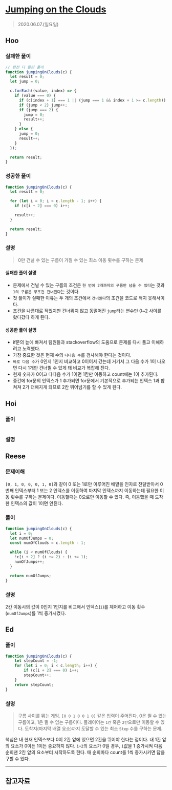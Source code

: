 # [Jumping on the Clouds](https://www.hackerrank.com/challenges/jumping-on-the-clouds/problem?h_l=interview&playlist_slugs%5B%5D=interview-preparation-kit&playlist_slugs%5B%5D=warmup)

> 2020.06.07.(일요일)

## Hoo

### 실패한 풀이

```js
// 완전 다 틀린 풀이
function jumpingOnClouds(c) {
  let result = 0;
  let jump = 0;

  c.forEach((value, index) => {
    if (value === 0) {
      if (c[index + 1] === 1 || (jump === 1 && index + 1 >= c.length)) result++;
      if (jump < 2) jump++;
      if (jump === 2) {
        jump = 0;
        result++;
      }
    } else {
      jump = 0;
      result++;
    }
  });

  return result;
}
```

### 성공한 풀이

```js
function jumpingOnClouds(c) {
  let result = 0;

  for (let i = 0; i < c.length - 1; i++) {
    if (c[i + 2] === 0) i++;

    result++;
  }

  return result;
}
```

### 설명

> 0만 건널 수 있는 구름이 가질 수 있는 최소 이동 횟수를 구하는 문제

#### 실패한 풀이 설명

- 문제에서 건널 수 있는 구름의 조건은 `한 번에 2개까지의 구름만 넘을 수 있다`는 것과 `1의 구름은 무조건 건너뛴다`는 것이다.
- 첫 풀이가 실패한 이유는 두 개의 조건에서 `건너뛴다`의 조건을 코드로 적지 못해서이다.
- 조건을 나름대로 적었지만 건너뛰지 않고 동떨어진 `jump`라는 변수만 0~2 사이를 왔다갔다 하게 된다.

#### 성공한 풀이 설명

- if문의 늪에 빠져서 팀원들과 stackoverflow의 도움으로 문제를 다시 풀고 이해하려고 노력했다.
- 가장 중요한 것은 현재 수의 `다다음 수`를 검사해야 한다는 것이다.
- `바로 다음 수`가 0인지 1인지 비교하고 0이어서 갔는데 거기서 그 다음 수가 1이 나오면 다시 1개만 건너뛸 수 있게 돼 비교가 복잡해 진다.
- 현재 숫자가 0이고 다다음 수가 1이면 1칸만 이동하고 count에는 1이 추가된다.
- 중간에 for문의 인덱스가 1 추가되면 for문에서 기본적으로 추가되는 인덱스 1과 합쳐져 2가 더해지게 되므로 2칸 뛰어넘기를 할 수 있게 된다.

## Hoi

### 풀이

```js
```

### 설명

## Reese

### 문제이해

`[0, 1, 0, 0, 0, 1, 0]`과 같이 0 또는 1로만 이루어진 배열을 인자로 전달받아서 0번째 인덱스부터 1 또는 2 인덱스를 이동하여 마지막 인덱스까지 이동하는데 필요한 이동 횟수를 구하는 문제이다. 이동할때는 0으로만 이동할 수 있다. 즉, 이동했을 때 도착한 인덱스의 값이 1이면 안된다.

### 풀이

```js
function jumpingOnClouds(c) {
  let i = 0;
  let numOfJumps = 0;
  const numOfClouds = c.length - 1;

  while (i < numOfClouds) {
    !c[i + 2] ? (i += 2) : (i += 1);
    numOfJumps++;
  }

  return numOfJumps;
}
```

### 설명

2칸 이동시의 값이 0인지 1인지를 비교해서 인덱스(`i`)를 제어하고 이동 횟수(`numOfJumps`)를 1씩 증가시켰다.

## Ed

### 풀이

```js
function jumpingOnClouds(c) {
    let stepCount = -1;
    for (let i = 0; i < c.length; i++) {
        if (c[i + 2] === 0) i++;
        stepCount++;
    }
    return stepCount;
}
```

### 설명

> 구름 사이를 뛰는 게임. `[0 0 1 0 0 1 0]` 같은 입력이 주어진다. 0은 뛸 수 있는 구름이고, 1은 뛸 수 없는 구름이다. 플레이어는 `1칸` 혹은 `2칸`으로만 이동할 수 있다. 도착지(마지막 배열 요소)까지 도달할 수 있는 최소 `Step` 수를 구하는 문제.

핵심은 내 현재 인덱스보다 0이 2칸 앞에 있으면 2칸을 뛰어야 한다는 점이다. 내 1칸 앞의 요소가 0이든 1이든 중요하지 않다. `i+2`의 요소가 0일 경우, `i`값을 1 증가시켜 다음 순회땐 2칸 앞의 요소부터 시작하도록 한다. 매 순회마다 count를 1씩 증가시키면 답을 구할 수 있다.

---

## 참고자료
